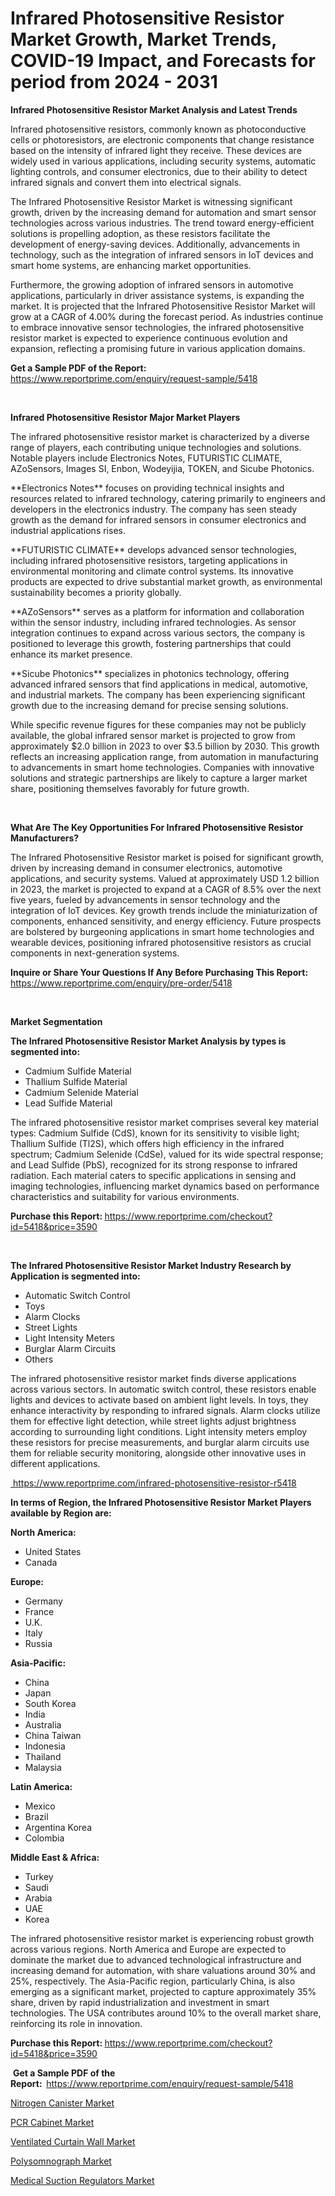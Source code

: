 <p><h1>Infrared Photosensitive Resistor Market Growth, Market Trends, COVID-19 Impact, and Forecasts for period from 2024 - 2031</h1></p><p><strong>Infrared Photosensitive Resistor Market Analysis and Latest Trends</strong></p>
<p><p>Infrared photosensitive resistors, commonly known as photoconductive cells or photoresistors, are electronic components that change resistance based on the intensity of infrared light they receive. These devices are widely used in various applications, including security systems, automatic lighting controls, and consumer electronics, due to their ability to detect infrared signals and convert them into electrical signals.</p><p>The Infrared Photosensitive Resistor Market is witnessing significant growth, driven by the increasing demand for automation and smart sensor technologies across various industries. The trend toward energy-efficient solutions is propelling adoption, as these resistors facilitate the development of energy-saving devices. Additionally, advancements in technology, such as the integration of infrared sensors in IoT devices and smart home systems, are enhancing market opportunities.</p><p>Furthermore, the growing adoption of infrared sensors in automotive applications, particularly in driver assistance systems, is expanding the market. It is projected that the Infrared Photosensitive Resistor Market will grow at a CAGR of 4.00% during the forecast period. As industries continue to embrace innovative sensor technologies, the infrared photosensitive resistor market is expected to experience continuous evolution and expansion, reflecting a promising future in various application domains.</p></p>
<p><strong>Get a Sample PDF of the Report:&nbsp;</strong> <a href="https://www.reportprime.com/enquiry/request-sample/5418">https://www.reportprime.com/enquiry/request-sample/5418</a></p>
<p>&nbsp;</p>
<p><strong>Infrared Photosensitive Resistor Major Market Players</strong></p>
<p><p>The infrared photosensitive resistor market is characterized by a diverse range of players, each contributing unique technologies and solutions. Notable players include Electronics Notes, FUTURISTIC CLIMATE, AZoSensors, Images SI, Enbon, Wodeyijia, TOKEN, and Sicube Photonics. </p><p>**Electronics Notes** focuses on providing technical insights and resources related to infrared technology, catering primarily to engineers and developers in the electronics industry. The company has seen steady growth as the demand for infrared sensors in consumer electronics and industrial applications rises.</p><p>**FUTURISTIC CLIMATE** develops advanced sensor technologies, including infrared photosensitive resistors, targeting applications in environmental monitoring and climate control systems. Its innovative products are expected to drive substantial market growth, as environmental sustainability becomes a priority globally.</p><p>**AZoSensors** serves as a platform for information and collaboration within the sensor industry, including infrared technologies. As sensor integration continues to expand across various sectors, the company is positioned to leverage this growth, fostering partnerships that could enhance its market presence.</p><p>**Sicube Photonics** specializes in photonics technology, offering advanced infrared sensors that find applications in medical, automotive, and industrial markets. The company has been experiencing significant growth due to the increasing demand for precise sensing solutions.</p><p>While specific revenue figures for these companies may not be publicly available, the global infrared sensor market is projected to grow from approximately $2.0 billion in 2023 to over $3.5 billion by 2030. This growth reflects an increasing application range, from automation in manufacturing to advancements in smart home technologies. Companies with innovative solutions and strategic partnerships are likely to capture a larger market share, positioning themselves favorably for future growth.</p></p>
<p>&nbsp;</p>
<p><strong>What Are The Key Opportunities For Infrared Photosensitive Resistor Manufacturers?</strong></p>
<p><p>The Infrared Photosensitive Resistor market is poised for significant growth, driven by increasing demand in consumer electronics, automotive applications, and security systems. Valued at approximately USD 1.2 billion in 2023, the market is projected to expand at a CAGR of 8.5% over the next five years, fueled by advancements in sensor technology and the integration of IoT devices. Key growth trends include the miniaturization of components, enhanced sensitivity, and energy efficiency. Future prospects are bolstered by burgeoning applications in smart home technologies and wearable devices, positioning infrared photosensitive resistors as crucial components in next-generation systems.</p></p>
<p><strong>Inquire or Share Your Questions If Any Before Purchasing This Report:</strong> <a href="https://www.reportprime.com/enquiry/pre-order/5418">https://www.reportprime.com/enquiry/pre-order/5418</a></p>
<p>&nbsp;</p>
<p><strong>Market Segmentation</strong></p>
<p><strong>The Infrared Photosensitive Resistor Market Analysis by types is segmented into:</strong></p>
<p><ul><li>Cadmium Sulfide Material</li><li>Thallium Sulfide Material</li><li>Cadmium Selenide Material</li><li>Lead Sulfide Material</li></ul></p>
<p><p>The infrared photosensitive resistor market comprises several key material types: Cadmium Sulfide (CdS), known for its sensitivity to visible light; Thallium Sulfide (Tl2S), which offers high efficiency in the infrared spectrum; Cadmium Selenide (CdSe), valued for its wide spectral response; and Lead Sulfide (PbS), recognized for its strong response to infrared radiation. Each material caters to specific applications in sensing and imaging technologies, influencing market dynamics based on performance characteristics and suitability for various environments.</p></p>
<p><strong>Purchase this Report:&nbsp;</strong><a href="https://www.reportprime.com/checkout?id=5418&price=3590">https://www.reportprime.com/checkout?id=5418&price=3590</a></p>
<p>&nbsp;</p>
<p><strong>The Infrared Photosensitive Resistor Market Industry Research by Application is segmented into:</strong></p>
<p><ul><li>Automatic Switch Control</li><li>Toys</li><li>Alarm Clocks</li><li>Street Lights</li><li>Light Intensity Meters</li><li>Burglar Alarm Circuits</li><li>Others</li></ul></p>
<p><p>The infrared photosensitive resistor market finds diverse applications across various sectors. In automatic switch control, these resistors enable lights and devices to activate based on ambient light levels. In toys, they enhance interactivity by responding to infrared signals. Alarm clocks utilize them for effective light detection, while street lights adjust brightness according to surrounding light conditions. Light intensity meters employ these resistors for precise measurements, and burglar alarm circuits use them for reliable security monitoring, alongside other innovative uses in different applications.</p></p>
<p><a href="https://www.reportprime.com/infrared-photosensitive-resistor-r5418">&nbsp;https://www.reportprime.com/infrared-photosensitive-resistor-r5418</a></p>
<p><strong>In terms of Region, the Infrared Photosensitive Resistor Market Players available by Region are:</strong></p>
<p>
    <p> <strong> North America: </strong>
        <ul>
            <li>United States</li>
            <li>Canada</li>
        </ul>
        </p> 
    <p> <strong> Europe: </strong>
        <ul>
            <li>Germany</li>
            <li>France</li>
            <li>U.K.</li>
            <li>Italy</li>
            <li>Russia</li>
        </ul>
        </p> 
    <p> <strong> Asia-Pacific: </strong>
        <ul>
            <li>China</li>
            <li>Japan</li>
            <li>South Korea</li>
            <li>India</li>
            <li>Australia</li>
            <li>China Taiwan</li>
            <li>Indonesia</li>
            <li>Thailand</li>
            <li>Malaysia</li>
        </ul>
        </p> 
    <p> <strong> Latin America: </strong>
        <ul>
            <li>Mexico</li>
            <li>Brazil</li>
            <li>Argentina Korea</li>
            <li>Colombia</li>
        </ul>
        </p> 
    <p> <strong> Middle East & Africa: </strong>
        <ul>
            <li>Turkey</li>
            <li>Saudi</li>
            <li>Arabia</li>
            <li>UAE</li>
            <li>Korea</li>
        </ul>
    </p>
    </p>
<p><p>The infrared photosensitive resistor market is experiencing robust growth across various regions. North America and Europe are expected to dominate the market due to advanced technological infrastructure and increasing demand for automation, with share valuations around 30% and 25%, respectively. The Asia-Pacific region, particularly China, is also emerging as a significant market, projected to capture approximately 35% share, driven by rapid industrialization and investment in smart technologies. The USA contributes around 10% to the overall market share, reinforcing its role in innovation.</p></p>
<p><strong>Purchase this Report: </strong><a href="https://www.reportprime.com/checkout?id=5418&price=3590">https://www.reportprime.com/checkout?id=5418&price=3590</a></p>
<p>&nbsp;<strong>Get a Sample PDF of the Report:&nbsp;&nbsp;</strong><a href="https://www.reportprime.com/enquiry/request-sample/5418">https://www.reportprime.com/enquiry/request-sample/5418</a></p>
<p><strong></strong></p>
<p><p><a href="https://www.linkedin.com/pulse/global-nitrogen-canister-market-focus-application-end-use-industry-d6iwc?trackingId=6sbu35OiT6aWF%2BbgqS5yDA%3D%3D">Nitrogen Canister Market</a></p><p><a href="https://www.linkedin.com/pulse/pcr-cabinet-market-evolution-global-trends-regional-dynamics-txaic?trackingId=8RH7Kqq%2BRUioeYBbtAPhbw%3D%3D">PCR Cabinet Market</a></p><p><a href="https://issuu.com/reportprime-2/docs/ventilated-curtain-wall-market-size_7a06492d4a5cc3">Ventilated Curtain Wall Market</a></p><p><a href="https://www.linkedin.com/pulse/mapping-polysomnograph-market-trends-challenges-breakthroughs-33bqc?trackingId=8YBuy7LTRRux3AamvuKOKw%3D%3D">Polysomnograph Market</a></p><p><a href="https://issuu.com/reportprime-2/docs/medical-suction-regulators-market-s_08d4155519b90f">Medical Suction Regulators Market</a></p></p>
